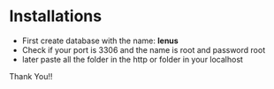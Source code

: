 # Installations #

- First create database with the name: **lenus**
- Check if your port is 3306 and the name is root and password root
- later paste all the folder in the http or folder in your localhost

Thank You!!